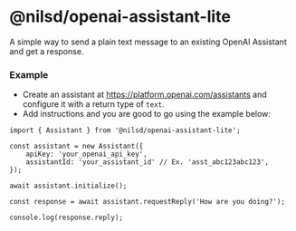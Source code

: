# @nilsd/openai-assistant-lite

A simple way to send a plain text message to an existing OpenAI Assistant and get a response.

### Example

- Create an assistant at https://platform.openai.com/assistants and configure it with a return type of `text`.
- Add instructions and you are good to go using the example below:

```
import { Assistant } from '@nilsd/openai-assistant-lite';

const assistant = new Assistant({
    apiKey: 'your_openai_api_key',
    assistantId: 'your_assistant_id' // Ex. 'asst_abc123abc123',
});

await assistant.initialize();

const response = await assistant.requestReply('How are you doing?');

console.log(response.reply);
```
